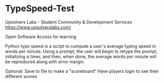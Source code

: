 # TypeSpeed-Test

Upsolvers Labs - Student Community & Development Services https://www.upsolverslabs.com/

Open Software Access for learning

Python type speed is a script to compute a user's average typing speed in words per minute. Using a prompt, the user will begin to retype the
prompt, initializing a timer, and then, when done, the average words per minute will be reproduced along with error margin. 

Optional:
	Save to file to make a "scoreboard"
	Have players login to see their different scores
